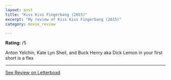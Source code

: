 ```yaml
---
layout: post
title: "Kiss Kiss Fingerbang (2015)"
excerpt: "My review of Kiss Kiss Fingerbang (2015)"
category: movie_review

---
```


**Rating:** /5

Anton Yelchin, Kate Lyn Sheil, and Buck Henry aka Dick Lemon in your first short is a flex

<hr>

[See Review on Letterboxd](https://boxd.it/5BkrKX)
